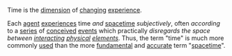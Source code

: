Time is the [dimension](https://github.com/gcassel/Modular-Organization-Terminology/blob/master/terms/dimension.md) of [changing](https://github.com/gcassel/Modular-Organization-Terminology/blob/master/terms/change.md) [experience](https://github.com/gcassel/Modular-Organization-Terminology/blob/master/terms/experience.md).

Each [agent](https://github.com/gcassel/Modular-Organization-Terminology/blob/master/terms/agent.md) [experiences](https://github.com/gcassel/Modular-Organization-Terminology/blob/master/terms/experience.md) time *and* [spacetime](https://github.com/gcassel/Modular-Organization-Terminology/blob/master/terms/spacetime.md) *subjectively*, often *according* to a [series](https://github.com/gcassel/Modular-Organization-Terminology/blob/master/terms/series.md) of [conceived](https://github.com/gcassel/Modular-Organization-Terminology/blob/master/terms/concept.md) [events](https://github.com/gcassel/Modular-Organization-Terminology/blob/master/terms/event.md) which practically *disregards the space between [interacting](https://github.com/gcassel/Modular-Organization-Terminology/blob/master/terms/interaction.md) [physical](https://github.com/gcassel/Modular-Organization-Terminology/blob/master/terms/physical.md) [elements](https://github.com/gcassel/Modular-Organization-Terminology/blob/master/terms/element.md)*.  Thus, the term "time" is much more commonly [used](https://github.com/gcassel/Modular-Organization-Terminology/blob/master/terms/use.md) than the more [fundamental](https://github.com/gcassel/Modular-Organization-Terminology/blob/master/terms/fundamental.md) and [accurate](https://github.com/gcassel/Modular-Organization-Terminology/blob/master/terms/accurate.md) term "[spacetime](https://github.com/gcassel/Modular-Organization-Terminology/blob/master/terms/spacetime.md)".
